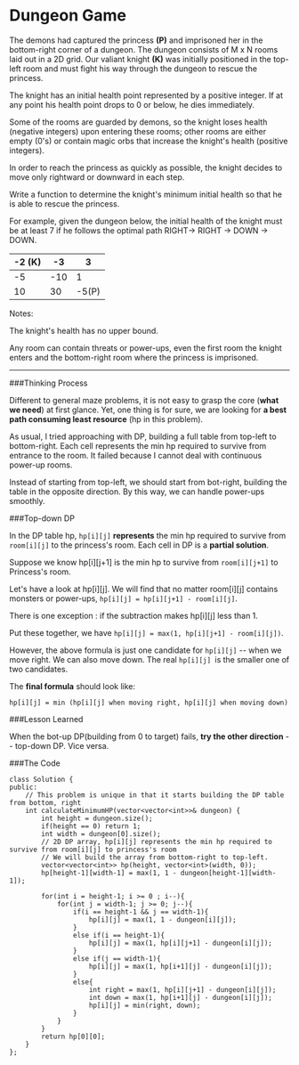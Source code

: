 # Dungeon Game

The demons had captured the princess **(P)** and imprisoned her in the bottom-right corner of a dungeon. The dungeon consists of M x N rooms laid out in a 2D grid. Our valiant knight **(K)** was initially positioned in the top-left room and must fight his way through the dungeon to rescue the princess.

The knight has an initial health point represented by a positive integer. If at any point his health point drops to 0 or below, he dies immediately.

Some of the rooms are guarded by demons, so the knight loses health (negative integers) upon entering these rooms; other rooms are either empty (0's) or contain magic orbs that increase the knight's health (positive integers).

In order to reach the princess as quickly as possible, the knight decides to move only rightward or downward in each step.


Write a function to determine the knight's minimum initial health so that he is able to rescue the princess.

For example, given the dungeon below, the initial health of the knight must be at least 7 if he follows the optimal path RIGHT-> RIGHT -> DOWN -> DOWN.
		



| -2 (K) | -3 | 3 |
| -- | -- | -- |
| -5 | -10 | 1 |
| 10 | 30 | -5(P) |



Notes:

The knight's health has no upper bound.

Any room can contain threats or power-ups, even the first room the knight enters and the bottom-right room where the princess is imprisoned.



---


###Thinking Process

  Different to general maze problems, it is not easy to grasp the core (**what we need**) at first glance. Yet, one thing is for sure, we are looking for **a best path consuming least resource** (hp in this problem).
  
  
  As usual, I tried approaching with DP, building a full table from top-left to bottom-right. Each cell represents the min hp required to survive from entrance to the room. It failed because I cannot deal with continuous power-up rooms. 
  
  Instead of starting from top-left, we should start from bot-right, building the table in the opposite direction. By this way, we can handle power-ups smoothly. 
  
  ###Top-down DP
  
  In the DP table hp, ```hp[i][j]``` **represents** the min hp required to survive from ```room[i][j]``` to the princess's room. Each cell in DP is a **partial solution**.
  
Suppose we know hp[i][j+1] is the min hp to survive from ```room[i][j+1]``` to Princess's room. 

Let's have a look at hp[i][j]. We will find that no matter room[i][j] contains monsters or power-ups, ```hp[i][j] = hp[i][j+1] - room[i][j]```.

There is one exception : if the subtraction makes hp[i][j] less than 1. 

Put these together, we have ```hp[i][j] = max(1, hp[i][j+1] - room[i][j])```.

However, the above formula is just one candidate for ```hp[i][j]``` -- when we move right. We can also move down. The real ```hp[i][j] ```is the smaller one of two candidates.

The **final formula** should look like:

```hp[i][j] = min (hp[i][j] when moving right, hp[i][j] when moving down)```
  
  

###Lesson Learned

When the bot-up DP(building from 0 to target) fails, **try the other direction** -- top-down DP. Vice versa. 

###The Code

```
class Solution {
public:
    // This problem is unique in that it starts building the DP table from bottom, right 
    int calculateMinimumHP(vector<vector<int>>& dungeon) {
        int height = dungeon.size();
        if(height == 0) return 1;
        int width = dungeon[0].size();
        // 2D DP array, hp[i][j] represents the min hp required to survive from room[i][j] to princess's room
        // We will build the array from bottom-right to top-left.
        vector<vector<int>> hp(height, vector<int>(width, 0));
        hp[height-1][width-1] = max(1, 1 - dungeon[height-1][width-1]);

        for(int i = height-1; i >= 0 ; i--){
            for(int j = width-1; j >= 0; j--){
                if(i == height-1 && j == width-1){
                    hp[i][j] = max(1, 1 - dungeon[i][j]);
                }
                else if(i == height-1){
                    hp[i][j] = max(1, hp[i][j+1] - dungeon[i][j]);
                }
                else if(j == width-1){
                    hp[i][j] = max(1, hp[i+1][j] - dungeon[i][j]);
                }
                else{
                    int right = max(1, hp[i][j+1] - dungeon[i][j]);
                    int down = max(1, hp[i+1][j] - dungeon[i][j]);
                    hp[i][j] = min(right, down);
                }
            }
        }
        return hp[0][0];
    }
};
```
  
  